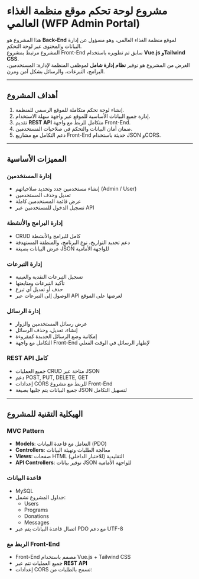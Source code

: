# مشروع لوحة تحكم موقع منظمة الغذاء العالمي (WFP Admin Portal)

هذا المشروع هو **Back-End** لموقع منظمة الغذاء العالمي، وهو مسؤول عن إدارة البيانات والمحتوى عبر لوحة التحكم.  
المشروع مرتبط بمشروع Front-End سابق تم تطويره باستخدام **Vue.js وTailwind CSS**.  
الغرض من المشروع هو توفير **نظام إدارة شامل** لموظفي المنظمة لإدارة: المستخدمين، البرامج، التبرعات، والرسائل بشكل آمن ومرن.

---

## أهداف المشروع

1. إنشاء لوحة تحكم متكاملة للموقع الرسمي للمنظمة.
2. إدارة جميع البيانات الأساسية للموقع عبر واجهة سهلة الاستخدام.
3. تقديم **REST API** متكامل للربط مع واجهة Front-End.
4. ضمان أمان البيانات والتحكم في صلاحيات المستخدمين.
5. دعم التكامل مع مشاريع Front-End حديثة باستخدام JSON وCORS.

---

## المميزات الأساسية

### إدارة المستخدمين
- إنشاء مستخدمين جدد وتحديد صلاحياتهم (Admin / User)
- تعديل وحذف المستخدمين
- عرض قائمة المستخدمين كاملة
- تسجيل الدخول للمستخدمين عبر API

### إدارة البرامج والأنشطة
- CRUD كامل للبرامج والأنشطة
- دعم تحديد التواريخ، نوع البرنامج، والمنطقة المستهدفة
- عرض البيانات بصيغة JSON للواجهة الأمامية

### إدارة التبرعات
- تسجيل التبرعات النقدية والعينية
- تأكيد التبرعات ومتابعتها
- حذف أو تعديل أي تبرع
- الوصول إلى التبرعات عبر API لعرضها على الموقع

### إدارة الرسائل
- عرض رسائل المستخدمين والزوار
- إنشاء، تعديل، وحذف الرسائل
- إمكانية وضع الرسائل الجديدة كمقروءة
- التكامل مع واجهة Front-End لإظهار الرسائل في الوقت الفعلي

### REST API كامل
- جميع العمليات CRUD متاحة عبر JSON
- دعم POST, PUT, DELETE, GET
- إعدادات CORS للربط مع مشروع Front-End
- جميع البيانات يتم جلبها بصيغة JSON لتسهيل التكامل

---

## الهيكلية التقنية للمشروع

### MVC Pattern
- **Models**: التعامل مع قاعدة البيانات (PDO)
- **Controllers**: معالجة الطلبات وتهيئة البيانات
- **Views**: صفحات HTML التقليدية (للاختبار الداخلي)
- **API Controllers**: توفير بيانات JSON للواجهة الأمامية

### قاعدة البيانات
- MySQL
- جداول المشروع تشمل:
  - Users
  - Programs
  - Donations
  - Messages
- اتصال قاعدة البيانات يتم عبر PDO مع دعم UTF-8

### الربط مع Front-End
- Front-End مصمم باستخدام Vue.js + Tailwind CSS
- جميع العمليات تتم عبر **REST API**
- إعدادات CORS تسمح بالطلبات من:
